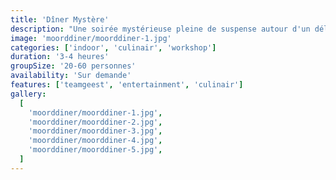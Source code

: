 ```yaml
---
title: 'Dîner Mystère'
description: "Une soirée mystérieuse pleine de suspense autour d'un délicieux dîner"
image: 'moorddiner/moorddiner-1.jpg'
categories: ['indoor', 'culinair', 'workshop']
duration: '3-4 heures'
groupSize: '20-60 personnes'
availability: 'Sur demande'
features: ['teamgeest', 'entertainment', 'culinair']
gallery:
  [
    'moorddiner/moorddiner-1.jpg',
    'moorddiner/moorddiner-2.jpg',
    'moorddiner/moorddiner-3.jpg',
    'moorddiner/moorddiner-4.jpg',
    'moorddiner/moorddiner-5.jpg',
  ]
---
```


